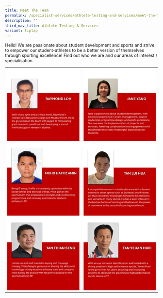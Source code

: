 ```yaml
---
title: Meet The Team
permalink: /specialist-services/athlete-testing-and-services/meet-the-team/
description: ""
third_nav_title: Athlete Testing & Services
variant: tiptap
---
```

<p>Hello! We are passionate about student development and sports and strive
to empower our student-athletes to be a better version of themselves through
sporting excellence! Find out who we are and our areas of interest / specialisation.</p>
<table style="minWidth: 50px">
<colgroup>
<col>
<col>
</colgroup>
<tbody>
<tr>
<th rowspan="1" colspan="1">
<div class="isomer-image-wrapper">
<img style="width: 100%" height="auto" width="100%" alt="" src="/images/staff-team-images/Raymond_Loh.jpg">
</div>
</th>
<th rowspan="1" colspan="1">
<div class="isomer-image-wrapper">
<img style="width: 100%" height="auto" width="100%" alt="" src="/images/staff-team-images/Jane_Yang.jpg">
</div>
</th>
</tr>
<tr>
<td rowspan="1" colspan="1">
<div class="isomer-image-wrapper">
<img style="width: 100%" height="auto" width="100%" alt="" src="/images/staff-team-images/Muhd_Haffiz_Amin.jpg">
</div>
</td>
<td rowspan="1" colspan="1">
<div class="isomer-image-wrapper">
<img style="width: 100%" height="auto" width="100%" alt="" src="/images/staff-team-images/Tan_Lui_Hua.jpg">
</div>
</td>
</tr>
<tr>
<td rowspan="1" colspan="1">
<div class="isomer-image-wrapper">
<img style="width: 100%" height="auto" width="100%" alt="" src="/images/staff-team-images/Tan_Thian_Seng.jpg">
</div>
</td>
<td rowspan="1" colspan="1">
<div class="isomer-image-wrapper">
<img style="width: 100%" height="auto" width="100%" alt="" src="/images/staff-team-images/Tan_Yeuan_Huei.jpg">
</div>
</td>
</tr>
</tbody>
</table>
<p></p>